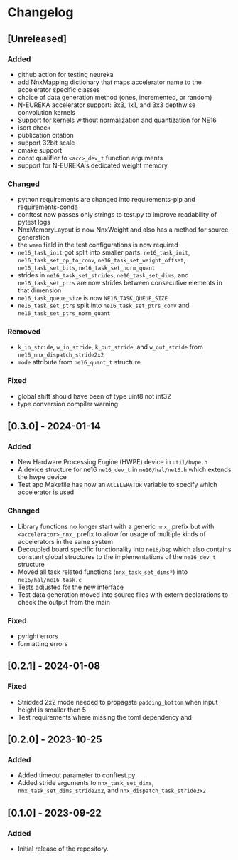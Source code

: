 # Changelog

## [Unreleased]

### Added

- github action for testing neureka
- add NnxMapping dictionary that maps accelerator name to the accelerator specific classes
- choice of data generation method (ones, incremented, or random)
- N-EUREKA accelerator support: 3x3, 1x1, and 3x3 depthwise convolution kernels
- Support for kernels without normalization and quantization for NE16
- isort check
- publication citation
- support 32bit scale
- cmake support
- const qualifier to `<acc>_dev_t` function arguments
- support for N-EUREKA's dedicated weight memory

### Changed

- python requirements are changed into requirements-pip and requirements-conda
- conftest now passes only strings to test.py to improve readability of pytest logs
- NnxMemoryLayout is now NnxWeight and also has a method for source generation
- the `wmem` field in the test configurations is now required
- `ne16_task_init` got split into smaller parts: `ne16_task_init`, `ne16_task_set_op_to_conv`, `ne16_task_set_weight_offset`, `ne16_task_set_bits`, `ne16_task_set_norm_quant`
- strides in `ne16_task_set_strides`, `ne16_task_set_dims`, and `ne16_task_set_ptrs` are now strides between consecutive elements in that dimension
- `ne16_task_queue_size` is now `NE16_TASK_QUEUE_SIZE`
- `ne16_task_set_ptrs` split into `ne16_task_set_ptrs_conv` and `ne16_task_set_ptrs_norm_quant`

### Removed

- `k_in_stride`, `w_in_stride`, `k_out_stride`, and `w_out_stride` from `ne16_nnx_dispatch_stride2x2`
- `mode` attribute from `ne16_quant_t` structure

### Fixed

- global shift should have been of type uint8 not int32
- type conversion compiler warning

## [0.3.0] - 2024-01-14

### Added

- New Hardware Processing Engine (HWPE) device in `util/hwpe.h`
- A device structure for ne16 `ne16_dev_t` in `ne16/hal/ne16.h` which extends the hwpe device
- Test app Makefile has now an `ACCELERATOR` variable to specify which accelerator is used

### Changed

- Library functions no longer start with a generic `nnx_` prefix but with `<accelerator>_nnx_` prefix
  to allow for usage of multiple kinds of accelerators in the same system
- Decoupled board specific functionality into `ne16/bsp` which also contains constant global structures
  to the implementations of the `ne16_dev_t` structure
- Moved all task related functions (`nnx_task_set_dims*`) into `ne16/hal/ne16_task.c`
- Tests adjusted for the new interface
- Test data generation moved into source files with extern declarations to check the output from the main

### Fixed

- pyright errors
- formatting errors

## [0.2.1] - 2024-01-08

### Fixed

- Stridded 2x2 mode needed to propagate `padding_bottom` when input height is smaller then 5
- Test requirements where missing the toml dependency and

## [0.2.0] - 2023-10-25

### Added

- Added timeout parameter to conftest.py
- Added stride arguments to `nnx_task_set_dims`, `nnx_task_set_dims_stride2x2`, and `nnx_dispatch_task_stride2x2`

## [0.1.0] - 2023-09-22

### Added

- Initial release of the repository.
